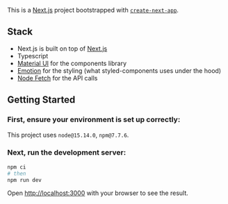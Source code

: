 This is a [Next.js](https://nextjs.org/) project bootstrapped with [`create-next-app`](https://github.com/vercel/next.js/tree/canary/packages/create-next-app).

## Stack

- Next.js is built on top of [Next.js](https://nextjs.org/)
- Typescript
- [Material UI](https://mui.com/material-ui/getting-started/installation/) for the components library
- [Emotion](https://emotion.sh/docs/styled) for the styling (what styled-components uses under the hood)
- [Node Fetch](https://github.com/node-fetch/node-fetch) for the API calls

## Getting Started

### First, ensure your environment is set up correctly:

This project uses `node@15.14.0`, `npm@7.7.6`.

### Next, run the development server:

```bash
npm ci
# then
npm run dev
```

Open [http://localhost:3000](http://localhost:3000) with your browser to see the result.
